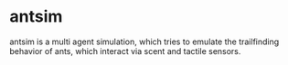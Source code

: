 # antsim

antsim is a multi agent simulation, which tries to emulate the trailfinding behavior of ants, which interact via scent and tactile sensors.
